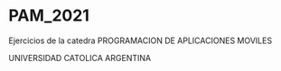 # PAM_2021

Ejercicios de la catedra PROGRAMACION DE APLICACIONES MOVILES

UNIVERSIDAD CATOLICA ARGENTINA
